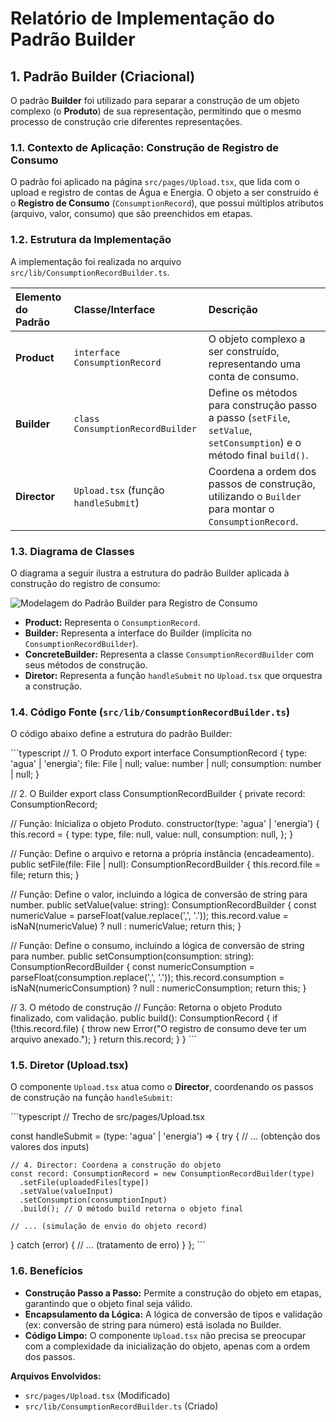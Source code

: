 # Relatório de Implementação do Padrão Builder

## 1. Padrão Builder (Criacional)

O padrão **Builder** foi utilizado para separar a construção de um objeto complexo (o **Produto**) de sua representação, permitindo que o mesmo processo de construção crie diferentes representações.

### 1.1. Contexto de Aplicação: Construção de Registro de Consumo

O padrão foi aplicado na página `src/pages/Upload.tsx`, que lida com o upload e registro de contas de Água e Energia. O objeto a ser construído é o **Registro de Consumo** (`ConsumptionRecord`), que possui múltiplos atributos (arquivo, valor, consumo) que são preenchidos em etapas.

### 1.2. Estrutura da Implementação

A implementação foi realizada no arquivo `src/lib/ConsumptionRecordBuilder.ts`.

| Elemento do Padrão | Classe/Interface | Descrição |
| :--- | :--- | :--- |
| **Product** | `interface ConsumptionRecord` | O objeto complexo a ser construído, representando uma conta de consumo. |
| **Builder** | `class ConsumptionRecordBuilder` | Define os métodos para construção passo a passo (`setFile`, `setValue`, `setConsumption`) e o método final `build()`. |
| **Director** | `Upload.tsx` (função `handleSubmit`) | Coordena a ordem dos passos de construção, utilizando o `Builder` para montar o `ConsumptionRecord`. |

### 1.3. Diagrama de Classes

O diagrama a seguir ilustra a estrutura do padrão Builder aplicada à construção do registro de consumo:

![Modelagem do Padrão Builder para Registro de Consumo](./assets/builder.jpeg)

*   **Product:** Representa o `ConsumptionRecord`.
*   **Builder:** Representa a interface do Builder (implícita no `ConsumptionRecordBuilder`).
*   **ConcreteBuilder:** Representa a classe `ConsumptionRecordBuilder` com seus métodos de construção.
*   **Diretor:** Representa a função `handleSubmit` no `Upload.tsx` que orquestra a construção.

### 1.4. Código Fonte (`src/lib/ConsumptionRecordBuilder.ts`)

O código abaixo define a estrutura do padrão Builder:

\`\`\`typescript
// 1. O Produto
export interface ConsumptionRecord {
  type: 'agua' | 'energia';
  file: File | null;
  value: number | null;
  consumption: number | null;
}

// 2. O Builder
export class ConsumptionRecordBuilder {
  private record: ConsumptionRecord;

  // Função: Inicializa o objeto Produto.
  constructor(type: 'agua' | 'energia') {
    this.record = {
      type: type,
      file: null,
      value: null,
      consumption: null,
    };
  }

  // Função: Define o arquivo e retorna a própria instância (encadeamento).
  public setFile(file: File | null): ConsumptionRecordBuilder {
    this.record.file = file;
    return this;
  }

  // Função: Define o valor, incluindo a lógica de conversão de string para number.
  public setValue(value: string): ConsumptionRecordBuilder {
    const numericValue = parseFloat(value.replace(',', '.'));
    this.record.value = isNaN(numericValue) ? null : numericValue;
    return this;
  }

  // Função: Define o consumo, incluindo a lógica de conversão de string para number.
  public setConsumption(consumption: string): ConsumptionRecordBuilder {
    const numericConsumption = parseFloat(consumption.replace(',', '.'));
    this.record.consumption = isNaN(numericConsumption) ? null : numericConsumption;
    return this;
  }

  // 3. O método de construção
  // Função: Retorna o objeto Produto finalizado, com validação.
  public build(): ConsumptionRecord {
    if (!this.record.file) {
      throw new Error("O registro de consumo deve ter um arquivo anexado.");
    }
    return this.record;
  }
}
\`\`\`

### 1.5. Diretor (Upload.tsx)

O componente `Upload.tsx` atua como o **Director**, coordenando os passos de construção na função `handleSubmit`:

\`\`\`typescript
// Trecho de src/pages/Upload.tsx

const handleSubmit = (type: 'agua' | 'energia') => {
  try {
    // ... (obtenção dos valores dos inputs)

    // 4. Director: Coordena a construção do objeto
    const record: ConsumptionRecord = new ConsumptionRecordBuilder(type)
      .setFile(uploadedFiles[type])
      .setValue(valueInput)
      .setConsumption(consumptionInput)
      .build(); // O método build retorna o objeto final

    // ... (simulação de envio do objeto record)
  } catch (error) {
    // ... (tratamento de erro)
  }
};
\`\`\`

### 1.6. Benefícios

*   **Construção Passo a Passo:** Permite a construção do objeto em etapas, garantindo que o objeto final seja válido.
*   **Encapsulamento da Lógica:** A lógica de conversão de tipos e validação (ex: conversão de string para número) está isolada no Builder.
*   **Código Limpo:** O componente `Upload.tsx` não precisa se preocupar com a complexidade da inicialização do objeto, apenas com a ordem dos passos.

**Arquivos Envolvidos:**
*   `src/pages/Upload.tsx` (Modificado)
*   `src/lib/ConsumptionRecordBuilder.ts` (Criado)
